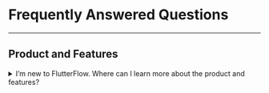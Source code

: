 # Frequently Answered Questions
----

## Product and Features


<details><summary>I’m new to FlutterFlow. Where can I learn more about the product and features?</summary><br/>

 To learn more about our product and features, please visit our documentation
 site here.


  1. From flutterflow.io select “Create Account” in the top right corner
  2. Enter your Name, email address, and password and select “Create Account”
</details>


